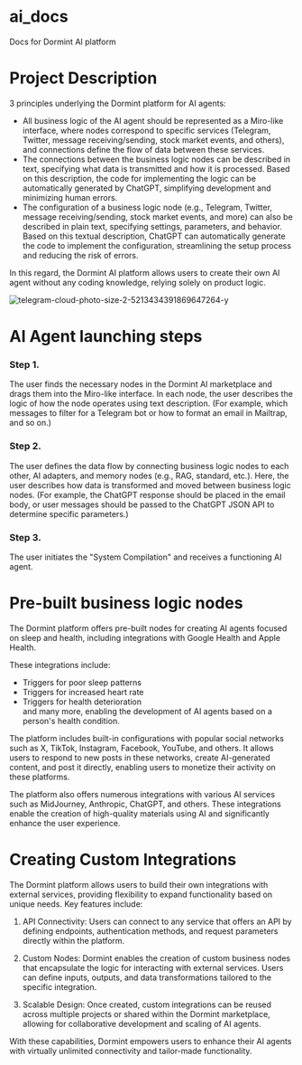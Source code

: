 # ai_docs
Docs for Dormint AI platform

# Project Description  

3 principles underlying the Dormint platform for AI agents:
- All business logic of the AI agent should be represented as a Miro-like interface, where nodes correspond to specific services (Telegram, Twitter, message receiving/sending, stock market events, and others), and connections define the flow of data between these services.  
- The connections between the business logic nodes can be described in text, specifying what data is transmitted and how it is processed. Based on this description, the code for implementing the logic can be automatically generated by ChatGPT, simplifying development and minimizing human errors.  
- The configuration of a business logic node (e.g., Telegram, Twitter, message receiving/sending, stock market events, and more) can also be described in plain text, specifying settings, parameters, and behavior. Based on this textual description, ChatGPT can automatically generate the code to implement the configuration, streamlining the setup process and reducing the risk of errors.  

In this regard, the Dormint AI platform allows users to create their own AI agent without any coding knowledge, relying solely on product logic.  

![telegram-cloud-photo-size-2-5213434391869647264-y](https://github.com/user-attachments/assets/17efc537-f428-46cf-94b4-aa9a0aff82c6)

# AI Agent launching steps  

### Step 1.
The user finds the necessary nodes in the Dormint AI marketplace and drags them into the Miro-like interface. In each node, the user describes the logic of how the node operates using text description. (For example, which messages to filter for a Telegram bot or how to format an email in Mailtrap, and so on.)

### Step 2.
The user defines the data flow by connecting business logic nodes to each other, AI adapters, and memory nodes (e.g., RAG, standard, etc.). Here, the user describes how data is transformed and moved between business logic nodes. (For example, the ChatGPT response should be placed in the email body, or user messages should be passed to the ChatGPT JSON API to determine specific parameters.)

### Step 3.
The user initiates the "System Compilation" and receives a functioning AI agent.


# Pre-built business logic nodes  

The Dormint platform offers pre-built nodes for creating AI agents focused on sleep and health, including integrations with Google Health and Apple Health.  

These integrations include:  

- Triggers for poor sleep patterns  
- Triggers for increased heart rate    
- Triggers for health deterioration  
and many more, enabling the development of AI agents based on a person's health condition.

The platform includes built-in configurations with popular social networks such as X, TikTok, Instagram, Facebook, YouTube, and others. It allows users to respond to new posts in these networks, create AI-generated content, and post it directly, enabling users to monetize their activity on these platforms.

The platform also offers numerous integrations with various AI services such as MidJourney, Anthropic, ChatGPT, and others. These integrations enable the creation of high-quality materials using AI and significantly enhance the user experience.

# Creating Custom Integrations

The Dormint platform allows users to build their own integrations with external services, providing flexibility to expand functionality based on unique needs. Key features include:  

1. API Connectivity:
Users can connect to any service that offers an API by defining endpoints, authentication methods, and request parameters directly within the platform.  
   
2. Custom Nodes:
Dormint enables the creation of custom business nodes that encapsulate the logic for interacting with external services. Users can define inputs, outputs, and data transformations tailored to the specific integration.  

3. Scalable Design: 
Once created, custom integrations can be reused across multiple projects or shared within the Dormint marketplace, allowing for collaborative development and scaling of AI agents.  

With these capabilities, Dormint empowers users to enhance their AI agents with virtually unlimited connectivity and tailor-made functionality.
